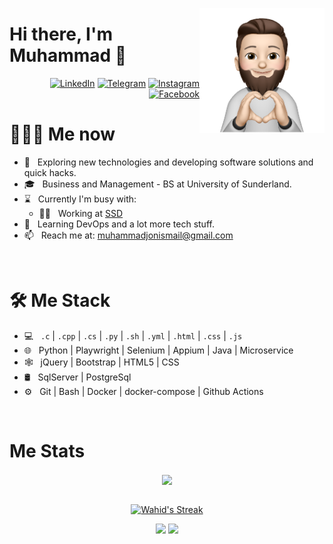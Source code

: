 <a href="https://t.me/wahid_abduhakimov"><img src="34f9c20179ef29ce7b8c1f52359cf9d3-sticker.png" align="right" height="200"/></a>

# Hi there, I'm Muhammad 👋


<p align="end">
<a href="https://www.linkedin.com/in/muhammadjon-muydinjonov"><img alt="LinkedIn" src="https://img.shields.io/badge/LinkedIn-gray?style=flat-square&logo=linkedin"></a>
<a href="https://t.me/Muhammad_Ismoil1"><img alt="Telegram" src="https://img.shields.io/badge/telegram-gray?style=flat-square&logo=telegram"></a>
<a href="https://instagram.com/"><img alt="Instagram" src="https://img.shields.io/badge/instagram-gray?style=flat-square&logo=instagram"></a>
<a href="https://facebook.com/Muhammad Ismoil"><img alt="Facebook" src="https://img.shields.io/badge/facebook-gray?style=flat-square&logo=facebook"></a>
</p>

<h1> 👨🏻‍💻 Me now </h1>

- 🤔 &nbsp; Exploring new technologies and developing software solutions and quick hacks.
- 🎓 &nbsp; Business and Management - BS at University of Sunderland.
- ⌛️ &nbsp; Currently I'm busy with:
  - 👨‍🏫 &nbsp; Working at [SSD](http://ssd.uz/)
- 🌱 &nbsp; Learning DevOps and a lot more tech stuff.
- 📫 &nbsp; Reach me at: muhammadjonismail@gmail.com

<br/>

<h1>🛠 Me Stack</h1>

- 💻 &nbsp; `.c` | `.cpp` | `.cs` | `.py` | `.sh` | `.yml` | `.html` | `.css` | `.js`
- 🌐 &nbsp; Python | Playwright | Selenium | Appium | Java | Microservice
- 🕸 &nbsp; jQuery | Bootstrap | HTML5 | CSS
- 🛢 &nbsp; SqlServer | PostgreSql
- ⚙️ &nbsp; Git | Bash | Docker | docker-compose | Github Actions

<br/>

<h1>Me Stats</h1>

<div align="center">
<a href="">
  <img align="center" src="https://github-readme-stats.vercel.app/api?username=muydinjanovv&count_private=true&include_all_commits=true&show_icons=true&title_color=007bff&text_color=e7e7e7&icon_color=007bff&bg_color=171c28" />
<a />
<div>
 <br/>

[![Wahid's Streak](https://github-readme-streak-stats.herokuapp.com?user=muydinjanovv&theme=dark&date_format=M%20j%5B%2C%20Y%5D&border=FFFFFF&ring=3722DD)](https://git.io/streak-stats)

[![](https://komarev.com/ghpvc/?username=muydinjanovv&color=orange&label=Profile%20Views)](https://github.com/muydinjanovv/muydinjanovv)
[![](https://img.shields.io/github/followers/muydinjanovv?label=GitHub%20Followers)](https://github.com/muydinjanovv)

<!--
**muydinjanovv/muydinjanovv** is a ✨ _special_ ✨ repository because its `README.md` (this file) appears on your GitHub profile.

Here are some ideas to get you started:

- 🔭 I’m currently working on ...
- 🌱 I’m currently learning ...
- 👯 I’m looking to collaborate on ...
- 🤔 I’m looking for help with ...
- 💬 Ask me about ...
- 📫 How to reach me: ...
- 😄 Pronouns: ...
- ⚡ Fun fact: ...
-->
